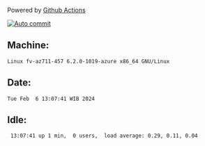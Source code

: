 Powered by [Github Actions](https://github.com/features/actions)

[![Auto commit](https://github.com/hiage/workstation/workflows/Auto%20commit/badge.svg)](https://github.com/hiage/workstation/actions?query=workflow%3A%22Auto+commit%22)

## Machine:
```
Linux fv-az711-457 6.2.0-1019-azure x86_64 GNU/Linux
```
## Date:
```
Tue Feb  6 13:07:41 WIB 2024
```
## Idle:
```
 13:07:41 up 1 min,  0 users,  load average: 0.29, 0.11, 0.04
```
